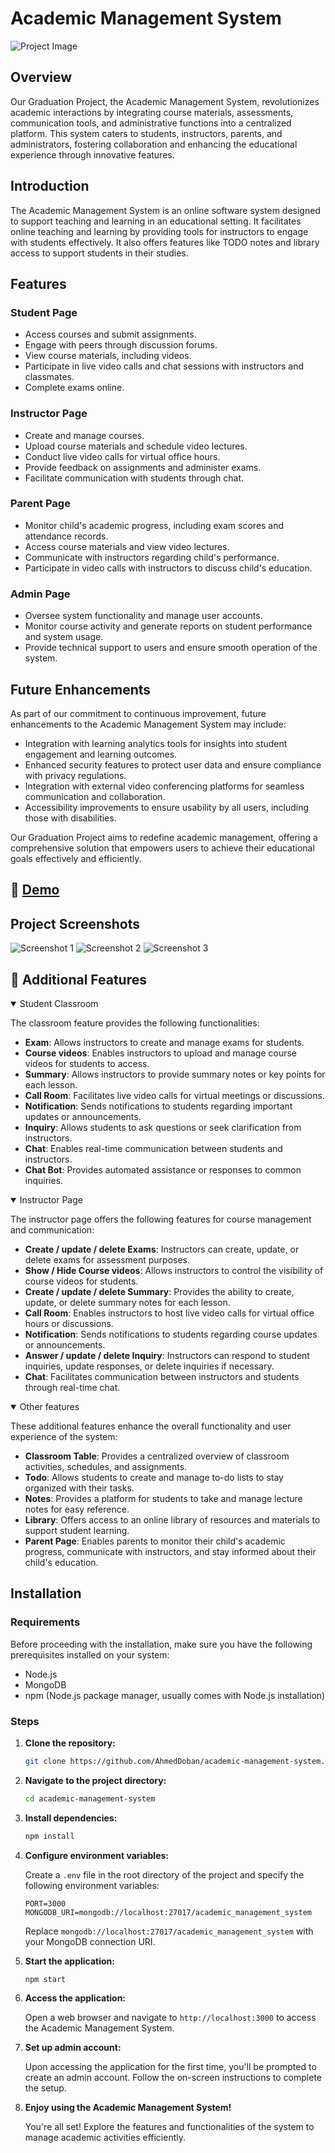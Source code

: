 # Academic Management System

![Project Image](https://github.com/AhmedDoban/academic-management-system/assets/73547094/587e1b5f-654d-4da3-9e6f-9ecc2d46d41a)

## Overview

Our Graduation Project, the Academic Management System, revolutionizes academic interactions by integrating course materials, assessments, communication tools, and administrative functions into a centralized platform. This system caters to students, instructors, parents, and administrators, fostering collaboration and enhancing the educational experience through innovative features.

## Introduction

The Academic Management System is an online software system designed to support teaching and learning in an educational setting. It facilitates online teaching and learning by providing tools for instructors to engage with students effectively. It also offers features like TODO notes and library access to support students in their studies.

## Features

### Student Page

- Access courses and submit assignments.
- Engage with peers through discussion forums.
- View course materials, including videos.
- Participate in live video calls and chat sessions with instructors and classmates.
- Complete exams online.

### Instructor Page

- Create and manage courses.
- Upload course materials and schedule video lectures.
- Conduct live video calls for virtual office hours.
- Provide feedback on assignments and administer exams.
- Facilitate communication with students through chat.

### Parent Page

- Monitor child's academic progress, including exam scores and attendance records.
- Access course materials and view video lectures.
- Communicate with instructors regarding child's performance.
- Participate in video calls with instructors to discuss child's education.

### Admin Page

- Oversee system functionality and manage user accounts.
- Monitor course activity and generate reports on student performance and system usage.
- Provide technical support to users and ensure smooth operation of the system.

## Future Enhancements

As part of our commitment to continuous improvement, future enhancements to the Academic Management System may include:

- Integration with learning analytics tools for insights into student engagement and learning outcomes.
- Enhanced security features to protect user data and ensure compliance with privacy regulations.
- Integration with external video conferencing platforms for seamless communication and collaboration.
- Accessibility improvements to ensure usability by all users, including those with disabilities.

Our Graduation Project aims to redefine academic management, offering a comprehensive solution that empowers users to achieve their educational goals effectively and efficiently.

## 🚀 [Demo](https://academic-management-system-git-main-ahmeddoban.vercel.app)

## Project Screenshots

![Screenshot 1](https://github.com/AhmedDoban/academic-management-system/assets/73547094/86a21ac8-ff2c-4cf2-8fb1-7e383ffcbb69)
![Screenshot 2](https://github.com/AhmedDoban/academic-management-system/assets/73547094/ae53a8f1-fe41-4dd4-920a-312fab109f7c)
![Screenshot 3](https://github.com/AhmedDoban/academic-management-system/assets/73547094/67f5179d-709d-4ac3-8fa8-33568e5c324b)

## 🧐 Additional Features

<details open >
<summary>Student Classroom</summary>

The classroom feature provides the following functionalities:

- **Exam**: Allows instructors to create and manage exams for students.
- **Course videos**: Enables instructors to upload and manage course videos for students to access.
- **Summary**: Allows instructors to provide summary notes or key points for each lesson.
- **Call Room**: Facilitates live video calls for virtual meetings or discussions.
- **Notification**: Sends notifications to students regarding important updates or announcements.
- **Inquiry**: Allows students to ask questions or seek clarification from instructors.
- **Chat**: Enables real-time communication between students and instructors.
- **Chat Bot**: Provides automated assistance or responses to common inquiries.

</details>

<details open>
<summary>Instructor Page</summary>

The instructor page offers the following features for course management and communication:

- **Create / update / delete Exams**: Instructors can create, update, or delete exams for assessment purposes.
- **Show / Hide Course videos**: Allows instructors to control the visibility of course videos for students.
- **Create / update / delete Summary**: Provides the ability to create, update, or delete summary notes for each lesson.
- **Call Room**: Enables instructors to host live video calls for virtual office hours or discussions.
- **Notification**: Sends notifications to students regarding course updates or announcements.
- **Answer / update / delete Inquiry**: Instructors can respond to student inquiries, update responses, or delete inquiries if necessary.
- **Chat**: Facilitates communication between instructors and students through real-time chat.

</details>

<details open>
<summary>Other features</summary>

These additional features enhance the overall functionality and user experience of the system:

- **Classroom Table**: Provides a centralized overview of classroom activities, schedules, and assignments.
- **Todo**: Allows students to create and manage to-do lists to stay organized with their tasks.
- **Notes**: Provides a platform for students to take and manage lecture notes for easy reference.
- **Library**: Offers access to an online library of resources and materials to support student learning.
- **Parent Page**: Enables parents to monitor their child's academic progress, communicate with instructors, and stay informed about their child's education.

</details>

## Installation

### Requirements

Before proceeding with the installation, make sure you have the following prerequisites installed on your system:

- Node.js
- MongoDB
- npm (Node.js package manager, usually comes with Node.js installation)

### Steps

1. **Clone the repository:**

   ```bash
   git clone https://github.com/AhmedDoban/academic-management-system.git
   ```

2. **Navigate to the project directory:**

   ```bash
   cd academic-management-system
   ```

3. **Install dependencies:**

   ```bash
   npm install
   ```

4. **Configure environment variables:**

   Create a `.env` file in the root directory of the project and specify the following environment variables:

   ```plaintext
   PORT=3000
   MONGODB_URI=mongodb://localhost:27017/academic_management_system
   ```

   Replace `mongodb://localhost:27017/academic_management_system` with your MongoDB connection URI.

5. **Start the application:**

   ```bash
   npm start
   ```

6. **Access the application:**

   Open a web browser and navigate to `http://localhost:3000` to access the Academic Management System.

7. **Set up admin account:**

   Upon accessing the application for the first time, you'll be prompted to create an admin account. Follow the on-screen instructions to complete the setup.

8. **Enjoy using the Academic Management System!**

   You're all set! Explore the features and functionalities of the system to manage academic activities efficiently.
